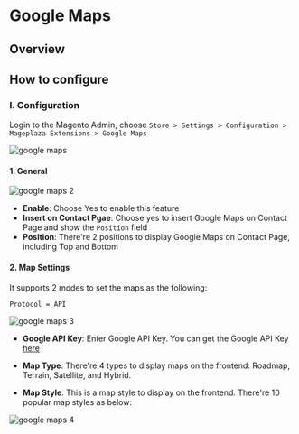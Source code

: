 # Google Maps
## Overview

## How to configure

### I. Configuration

Login to the Magento Admin, choose `Store > Settings > Configuration > Mageplaza Extensions > Google Maps`

![google maps](https://i.imgur.com/zVsKDMB.png)

#### 1. General

![google maps 2](https://i.imgur.com/eJpFv5M.png)

- **Enable**: Choose Yes to enable this feature
- **Insert on Contact Pgae**: Choose yes to insert Google Maps on Contact Page and show the `Position` field
- **Position**: There're 2 positions to display Google Maps on Contact Page, including Top and Bottom

#### 2. Map Settings
It supports 2 modes to set the maps as the following:

``Protocol = API``

![google maps 3](https://i.imgur.com/lTB5hev.gif)

- **Google API Key**: Enter Google API Key. You can get the Google API Key [here](https://developers.google.com/maps/documentation/javascript/get-api-key)

- **Map Type**: There're 4 types to display maps on the frontend: Roadmap, Terrain, Satellite, and Hybrid.
- **Map Style**: This is a map style to display on the frontend. There're 10 popular map styles as below:

![google maps 4](https://i.imgur.com/qcA6b3L.png)






















